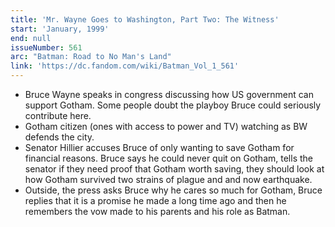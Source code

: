 ```yaml
---
title: 'Mr. Wayne Goes to Washington, Part Two: The Witness'
start: 'January, 1999'
end: null
issueNumber: 561
arc: "Batman: Road to No Man's Land"
link: 'https://dc.fandom.com/wiki/Batman_Vol_1_561'
---
```


- Bruce Wayne speaks in congress discussing how US government can support Gotham. Some people doubt the playboy Bruce could seriously contribute here.
- Gotham citizen (ones with access to power and TV) watching as BW defends the city.
- Senator Hillier accuses Bruce of only wanting to save Gotham for financial reasons. Bruce says he could never quit on Gotham, tells the senator if they need proof that Gotham worth saving, they should look at how Gotham survived two strains of plague and and now earthquake.
- Outside, the press asks Bruce why he cares so much for Gotham, Bruce replies that it is a promise he made a long time ago and then he remembers the vow made to his parents and his role as Batman.
